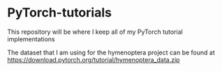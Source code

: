 # PyTorch-tutorials
This repository will be where I keep all of my PyTorch tutorial implementations 



The dataset that I am using for the hymenoptera project can be found at https://download.pytorch.org/tutorial/hymenoptera_data.zip 

